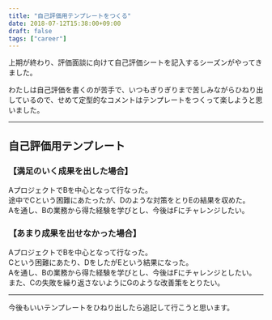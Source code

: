 ```yaml
---
title: "自己評価用テンプレートをつくる"
date: 2018-07-12T15:38:00+09:00
draft: false
tags: ["career"]
---
```

上期が終わり、評価面談に向けて自己評価シートを記入するシーズンがやってきました。

わたしは自己評価を書くのが苦手で、いつもぎりぎりまで苦しみながらひねり出しているので、せめて定型的なコメントはテンプレートをつくって楽しようと思いました。

***
## 自己評価用テンプレート

### 【満足のいく成果を出した場合】
AプロジェクトでBを中心となって行なった。<br>
途中でCという困難にあたったが、Dのような対策をとりEの結果を収めた。<br>
Aを通し、Bの業務から得た経験を学びとし、今後はFにチャレンジしたい。


### 【あまり成果を出せなかった場合】

AプロジェクトでBを中心となって行なった。<br>
Cという困難にあたり、DをしたがEという結果になった。<br>
Aを通し、Bの業務から得た経験を学びとし、今後はFにチャレンジとしたい。<br>
また、Cの失敗を繰り返さないようにGのような改善策をとりたい。

***

今後もいいテンプレートをひねり出したら追記して行こうと思います。
